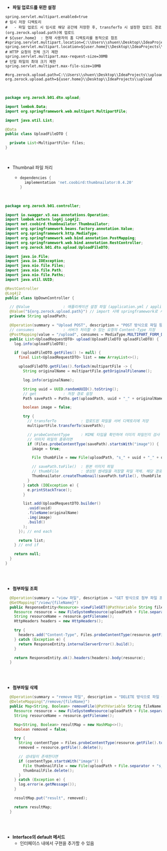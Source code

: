 - <b>파일 업로드를 위한 설정</b>

```properties
spring.servlet.multipart.enabled=true
# 임시 저장 디렉토리
#   - 파일 업로드 시 임시로 해당 공간에 저장한 후, transferTo 시 설정한 업로드 경로(org.zerock.upload.path)에 업로드
# ${user.home}  : 현재 사용자의 홈 디렉토리를 동적으로 참조
#spring.servlet.multipart.location=C:\\Users\\shuen\\Desktop\\IdeaProjects\\upload
spring.servlet.multipart.location=${user.home}\\Desktop\\IdeaProjects\\upload
# HTTP 요청의 전체 크기 제한
spring.servlet.multipart.max-request-size=30MB
# 단일 파일의 최대 크기 제한
spring.servlet.multipart.max-file-size=10MB

#org.zerock.upload.path=C:\\Users\\shuen\\Desktop\\IdeaProjects\\upload
org.zerock.upload.path=${user.home}\\Desktop\\IdeaProjects\\upload
```

<br>

```java
package org.zerock.b01.dto.upload;

import lombok.Data;
import org.springframework.web.multipart.MultipartFile;

import java.util.List;

@Data
public class UploadFileDTO {

  private List<MultipartFile> files;
}
```

<br>

- Thumbnail 파일 처리
  - ```gradle
    dependencies {
      implementation 'net.coobird:thumbnailator:0.4.20'
    }
    ```

<br>

```java
package org.zerock.b01.controller;

import io.swagger.v3.oas.annotations.Operation;
import lombok.extern.log4j.Log4j2;
import net.coobird.thumbnailator.Thumbnailator;
import org.springframework.beans.factory.annotation.Value;
import org.springframework.http.MediaType;
import org.springframework.web.bind.annotation.PostMapping;
import org.springframework.web.bind.annotation.RestController;
import org.zerock.b01.dto.upload.UploadFileDTO;

import java.io.File;
import java.io.IOException;
import java.nio.file.Files;
import java.nio.file.Path;
import java.nio.file.Paths;
import java.util.UUID;

@RestController
@Log4j2
public class UpDownController {

  // @Value               : 애플리케이션 설정 파일 (application.yml / application.properties)의 값 주입
  @Value("${org.zerock.upload.path}") // import 시에 springframework로 시작하는 Value
  private String uploadPath;

  @Operation(summary = "Upload POST", description = "POST 방식으로 파일 등록")
  // consumes             : 서버가 처리할 수 있는 요청의 Content-Type 지정
  @PostMapping(value = "/upload", consumes = MediaType.MULTIPART_FORM_DATA_VALUE)
  public List<UploadRequestDTO> upload(UploadFileDTO uploadFileDTO) {
    log.info(uploadFileDTO);

    if (uploadFileDTO.getFiles() != null) {
      final List<UploadRequestDTO> list = new ArrayList<>();

      uploadFileDTO.getFiles().forEach(multipartFile -> {
        String originalName = multipartFile.getOriginalFilename();

        log.info(originalName);

        String uuid = UUID.randomUUID().toString();
        // get            : 저장 경로 설정
        Path savePath = Paths.get(uploadPath, uuid + "_" + originalName);

        boolean image = false;

        try {
          // transferTo           : 업로드된 파일을 서버 디렉토리에 저장
          multipartFile.transferTo(savePath);

          // probeContentType     : MIME 타입을 확인하여 이미지 파일인지 검사
          // 이미지 파일의 종류라면
          if (Files.probeContentType(savePath).startsWith("image")) {
            image = true;

            File thumbFile = new File(uploadPath, "s_" + uuid + "_" + originalName);

            // savePath.toFile()  : 원본 이미지 파일
            // thumbFile          : 생성된 썸네일을 저장할 파일 객체. 해당 경로에 썸네일 파일이 저장됨
            Thumbnailator.createThumbnail(savePath.toFile(), thumbFile, 200, 200);
          }
        } catch (IOException e) {
          e.printStackTrace();
        }

        list.add(UploadRequestDTO.builder()
          .uuid(uuid)
          .fileName(originalName)
          .img(image)
          .build()
        );
      }); // end each

      return list;
    } // end if

    return null;
  }
}
```

<br><br>

- <b>첨부파일 조회</b>

```java
  @Operation(summary = "view 파일", description = "GET 방식으로 첨부 파일 조회")
  @GetMapping("/view/{fileName}")
  public ResponseEntity<Resource> viewFileGET(@PathVariable String fileName) {
    Resource resource = new FileSystemResource(uploadPath + File.separator + fileName);
    String resourceName = resource.getFilename();
    HttpHeaders headers = new HttpHeaders();

    try {
      headers.add("Content-Type", Files.probeContentType(resource.getFile().toPath()));
    } catch (Exception e) {
      return ResponseEntity.internalServerError().build();
    }

    return ResponseEntity.ok().headers(headers).body(resource);
  }
```

<br><br>

- <b>첨부파일 삭제</b>

```java
  @Operation(summary = "remove 파일", description = "DELETE 방식으로 파일 삭제")
  @DeleteMapping("/remove/{fileName}")
  public Map<String, Boolean> removeFile(@PathVariable String fileName) {
    Resource resource = new FileSystemResource(uploadPath + File.separator + fileName);
    String resourceName = resource.getFilename();

    Map<String, Boolean> resultMap = new HashMap<>();
    boolean removed = false;

    try {
      String contentType = Files.probeContentType(resource.getFile().toPath());
      removed = resource.getFile().delete();

      // 섬네일이 존재한다면
      if (contentType.startsWith("image")) {
        File thumbnailFile = new File(uploadPath + File.separator + "s_" + fileName);
        thumbnailFile.delete();
      }
    } catch (Exception e) {
      log.error(e.getMessage());
    }

    resultMap.put("result", removed);

    return resultMap;
  }
```

<br><br>

- <b>Interface의 default 메서드</b>
  - 인터페이스 내에서 구현을 추가할 수 있음

